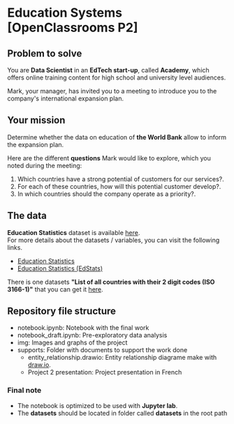 # Education Systems [OpenClassrooms P2]

## **Problem to solve**

You are **Data Scientist** in an **EdTech start-up**, called **Academy**, which offers online training content for high school and university level audiences.

Mark, your manager, has invited you to a meeting to introduce you to the company's international expansion plan. 

## **Your mission**

Determine whether the data on education of **the World Bank** allow to inform the expansion plan.

Here are the different **questions** Mark would like to explore, which you noted during the meeting:

1. Which countries have a strong potential of customers for our services?.
2. For each of these countries, how will this potential customer develop?.
3. In which countries should the company operate as a priority?.

## **The data**

**Education Statistics** dataset is available [here](https://s3-eu-west-1.amazonaws.com/static.oc-static.com/prod/courses/files/Parcours_data_scientist/Projet+-+Donn%C3%A9es+%C3%A9ducatives/Projet+Python_Dataset_Edstats_csv.zip).</br>
For more details about the datasets / variables, you can visit the following links.
- [Education Statistics](https://datacatalog.worldbank.org/dataset/education-statistics)
- [Education Statistics (EdStats)](https://datatopics.worldbank.org/education/)

There is one datasets **"List of all countries with their 2 digit codes (ISO 3166-1)"** that you can get it [here](https://datahub.io/core/country-list).

## **Repository file structure**

- notebook.ipynb: Notebook with the final work
- notebook_draft.ipynb: Pre-exploratory data analysis
- img: Images and graphs of the project
- supports: Folder with documents to support the work done
    - entity_relationship.drawio: Entity relationship diagrame make with [draw.io](https://app.diagrams.net/).
    - Project 2 presentation: Project presentation in French

### **Final note**

- The notebook is optimized to be used with **Jupyter lab**.
- The **datasets** should be located in folder called **datasets** in the root path


    